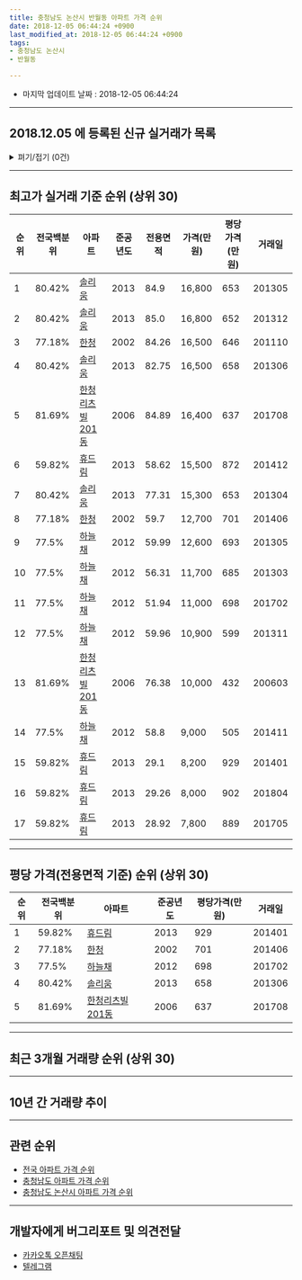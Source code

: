 ```yaml
---
title: 충청남도 논산시 반월동 아파트 가격 순위
date: 2018-12-05 06:44:24 +0900
last_modified_at: 2018-12-05 06:44:24 +0900
tags:
- 충청남도 논산시
- 반월동

---
```


* 마지막 업데이트 날짜 : 2018-12-05 06:44:24

---

## 2018.12.05 에 등록된 신규 실거래가 목록

<details>
<summary>펴기/접기 (0건)</summary>
<div markdown="1">

|아파트|전국백분위|준공년도|전용면적|가격(만원)|평당가격(만원)|거래일|
|---|---|---|---|---|---|---|
|없음|||||||


</div>
</details>

---

## 최고가 실거래 기준 순위 (상위 30)


|순위|전국백분위|아파트|준공년도|전용면적|가격(만원)|평당가격(만원)|거래일|
|---|---|---|---|---|---|---|---|
|1|80.42%|[솔리움](https://search.naver.com/search.naver?query=%EC%B6%A9%EC%B2%AD%EB%82%A8%EB%8F%84+%EB%85%BC%EC%82%B0%EC%8B%9C+%EB%B0%98%EC%9B%94%EB%8F%99+%EC%86%94%EB%A6%AC%EC%9B%80)|2013|84.9|16,800|653|201305|
|2|80.42%|[솔리움](https://search.naver.com/search.naver?query=%EC%B6%A9%EC%B2%AD%EB%82%A8%EB%8F%84+%EB%85%BC%EC%82%B0%EC%8B%9C+%EB%B0%98%EC%9B%94%EB%8F%99+%EC%86%94%EB%A6%AC%EC%9B%80)|2013|85.0|16,800|652|201312|
|3|77.18%|[한청](https://search.naver.com/search.naver?query=%EC%B6%A9%EC%B2%AD%EB%82%A8%EB%8F%84+%EB%85%BC%EC%82%B0%EC%8B%9C+%EB%B0%98%EC%9B%94%EB%8F%99+%ED%95%9C%EC%B2%AD)|2002|84.26|16,500|646|201110|
|4|80.42%|[솔리움](https://search.naver.com/search.naver?query=%EC%B6%A9%EC%B2%AD%EB%82%A8%EB%8F%84+%EB%85%BC%EC%82%B0%EC%8B%9C+%EB%B0%98%EC%9B%94%EB%8F%99+%EC%86%94%EB%A6%AC%EC%9B%80)|2013|82.75|16,500|658|201306|
|5|81.69%|[한청리츠빌201동](https://search.naver.com/search.naver?query=%EC%B6%A9%EC%B2%AD%EB%82%A8%EB%8F%84+%EB%85%BC%EC%82%B0%EC%8B%9C+%EB%B0%98%EC%9B%94%EB%8F%99+%ED%95%9C%EC%B2%AD%EB%A6%AC%EC%B8%A0%EB%B9%8C201%EB%8F%99)|2006|84.89|16,400|637|201708|
|6|59.82%|[휴드림](https://search.naver.com/search.naver?query=%EC%B6%A9%EC%B2%AD%EB%82%A8%EB%8F%84+%EB%85%BC%EC%82%B0%EC%8B%9C+%EB%B0%98%EC%9B%94%EB%8F%99+%ED%9C%B4%EB%93%9C%EB%A6%BC)|2013|58.62|15,500|872|201412|
|7|80.42%|[솔리움](https://search.naver.com/search.naver?query=%EC%B6%A9%EC%B2%AD%EB%82%A8%EB%8F%84+%EB%85%BC%EC%82%B0%EC%8B%9C+%EB%B0%98%EC%9B%94%EB%8F%99+%EC%86%94%EB%A6%AC%EC%9B%80)|2013|77.31|15,300|653|201304|
|8|77.18%|[한청](https://search.naver.com/search.naver?query=%EC%B6%A9%EC%B2%AD%EB%82%A8%EB%8F%84+%EB%85%BC%EC%82%B0%EC%8B%9C+%EB%B0%98%EC%9B%94%EB%8F%99+%ED%95%9C%EC%B2%AD)|2002|59.7|12,700|701|201406|
|9|77.5%|[하늘채](https://search.naver.com/search.naver?query=%EC%B6%A9%EC%B2%AD%EB%82%A8%EB%8F%84+%EB%85%BC%EC%82%B0%EC%8B%9C+%EB%B0%98%EC%9B%94%EB%8F%99+%ED%95%98%EB%8A%98%EC%B1%84)|2012|59.99|12,600|693|201305|
|10|77.5%|[하늘채](https://search.naver.com/search.naver?query=%EC%B6%A9%EC%B2%AD%EB%82%A8%EB%8F%84+%EB%85%BC%EC%82%B0%EC%8B%9C+%EB%B0%98%EC%9B%94%EB%8F%99+%ED%95%98%EB%8A%98%EC%B1%84)|2012|56.31|11,700|685|201303|
|11|77.5%|[하늘채](https://search.naver.com/search.naver?query=%EC%B6%A9%EC%B2%AD%EB%82%A8%EB%8F%84+%EB%85%BC%EC%82%B0%EC%8B%9C+%EB%B0%98%EC%9B%94%EB%8F%99+%ED%95%98%EB%8A%98%EC%B1%84)|2012|51.94|11,000|698|201702|
|12|77.5%|[하늘채](https://search.naver.com/search.naver?query=%EC%B6%A9%EC%B2%AD%EB%82%A8%EB%8F%84+%EB%85%BC%EC%82%B0%EC%8B%9C+%EB%B0%98%EC%9B%94%EB%8F%99+%ED%95%98%EB%8A%98%EC%B1%84)|2012|59.96|10,900|599|201311|
|13|81.69%|[한청리츠빌201동](https://search.naver.com/search.naver?query=%EC%B6%A9%EC%B2%AD%EB%82%A8%EB%8F%84+%EB%85%BC%EC%82%B0%EC%8B%9C+%EB%B0%98%EC%9B%94%EB%8F%99+%ED%95%9C%EC%B2%AD%EB%A6%AC%EC%B8%A0%EB%B9%8C201%EB%8F%99)|2006|76.38|10,000|432|200603|
|14|77.5%|[하늘채](https://search.naver.com/search.naver?query=%EC%B6%A9%EC%B2%AD%EB%82%A8%EB%8F%84+%EB%85%BC%EC%82%B0%EC%8B%9C+%EB%B0%98%EC%9B%94%EB%8F%99+%ED%95%98%EB%8A%98%EC%B1%84)|2012|58.8|9,000|505|201411|
|15|59.82%|[휴드림](https://search.naver.com/search.naver?query=%EC%B6%A9%EC%B2%AD%EB%82%A8%EB%8F%84+%EB%85%BC%EC%82%B0%EC%8B%9C+%EB%B0%98%EC%9B%94%EB%8F%99+%ED%9C%B4%EB%93%9C%EB%A6%BC)|2013|29.1|8,200|929|201401|
|16|59.82%|[휴드림](https://search.naver.com/search.naver?query=%EC%B6%A9%EC%B2%AD%EB%82%A8%EB%8F%84+%EB%85%BC%EC%82%B0%EC%8B%9C+%EB%B0%98%EC%9B%94%EB%8F%99+%ED%9C%B4%EB%93%9C%EB%A6%BC)|2013|29.26|8,000|902|201804|
|17|59.82%|[휴드림](https://search.naver.com/search.naver?query=%EC%B6%A9%EC%B2%AD%EB%82%A8%EB%8F%84+%EB%85%BC%EC%82%B0%EC%8B%9C+%EB%B0%98%EC%9B%94%EB%8F%99+%ED%9C%B4%EB%93%9C%EB%A6%BC)|2013|28.92|7,800|889|201705|


---

## 평당 가격(전용면적 기준) 순위 (상위 30)


|순위|전국백분위|아파트|준공년도|평당가격(만원)|거래일|
|---|---|---|---|---|---|
|1|59.82%|[휴드림](https://search.naver.com/search.naver?query=%EC%B6%A9%EC%B2%AD%EB%82%A8%EB%8F%84+%EB%85%BC%EC%82%B0%EC%8B%9C+%EB%B0%98%EC%9B%94%EB%8F%99+%ED%9C%B4%EB%93%9C%EB%A6%BC)|2013|929|201401|
|2|77.18%|[한청](https://search.naver.com/search.naver?query=%EC%B6%A9%EC%B2%AD%EB%82%A8%EB%8F%84+%EB%85%BC%EC%82%B0%EC%8B%9C+%EB%B0%98%EC%9B%94%EB%8F%99+%ED%95%9C%EC%B2%AD)|2002|701|201406|
|3|77.5%|[하늘채](https://search.naver.com/search.naver?query=%EC%B6%A9%EC%B2%AD%EB%82%A8%EB%8F%84+%EB%85%BC%EC%82%B0%EC%8B%9C+%EB%B0%98%EC%9B%94%EB%8F%99+%ED%95%98%EB%8A%98%EC%B1%84)|2012|698|201702|
|4|80.42%|[솔리움](https://search.naver.com/search.naver?query=%EC%B6%A9%EC%B2%AD%EB%82%A8%EB%8F%84+%EB%85%BC%EC%82%B0%EC%8B%9C+%EB%B0%98%EC%9B%94%EB%8F%99+%EC%86%94%EB%A6%AC%EC%9B%80)|2013|658|201306|
|5|81.69%|[한청리츠빌201동](https://search.naver.com/search.naver?query=%EC%B6%A9%EC%B2%AD%EB%82%A8%EB%8F%84+%EB%85%BC%EC%82%B0%EC%8B%9C+%EB%B0%98%EC%9B%94%EB%8F%99+%ED%95%9C%EC%B2%AD%EB%A6%AC%EC%B8%A0%EB%B9%8C201%EB%8F%99)|2006|637|201708|


---

## 최근 3개월 거래량 순위 (상위 30)


<div style="width:100%;">
    <canvas id="deal_count_ranking" height="250"></canvas>
</div>


<script>
new Chart(document.getElementById("deal_count_ranking"), {
    type: 'horizontalBar',
    data: {
        labels: ['한청'],
        datasets: [{
            label: '실거래 수',
            data: [2],
            borderColor: "rgba(255, 0, 128, 1)",
            backgroundColor: "rgba(255, 0, 128, 0.5)",
            fill: false,
        }]
    },
    options: {
        responsive: true,
        title: {
            display: true,
            text: '최근 3개월 거래량 순위'
        },
        tooltips: {
            mode: 'index',
            intersect: false,
            callbacks: {
                title: function(tooltipItems, data) {
                    return "실거래 수:";
                },
                label: function(tooltipItem, data) {
                    return data.labels[tooltipItem.index] + ": " + tooltipItem.xLabel;
                }
            }
        },
        hover: {
            mode: 'nearest',
            intersect: true
        },
        scales: {
            xAxes: [{
                display: true,
                scaleLabel: {
                    display: true,
                    labelString: '실거래 수'
                },
                ticks: {
                    suggestedMin: 0,
                }
            }],
            yAxes: [{
                display: true,
                ticks: {
                    autoSkip: false,
                    callback: function(value, index, values) {
                        if (value.length > 15)
                            return value.substr(0, 13) + "...";
                        else
                            return value;
                    }
                },
                scaleLabel: {
                    display: false,
                }
            }]
        }
    }
});

</script>


---

## 10년 간 거래량 추이


<div style="width:100%;">
    <canvas id="deal_progress" height="250"></canvas>
</div>

<script>
new Chart(document.getElementById("deal_progress"), {
    type: 'line',
    data: {
        labels: ['200812','200901','200902','200903','200904','200905','200906','200907','200908','200909','200910','200911','200912','201001','201002','201003','201004','201005','201006','201007','201008','201009','201010','201011','201012','201101','201102','201103','201104','201105','201106','201107','201108','201109','201110','201111','201112','201201','201202','201203','201204','201205','201206','201207','201208','201209','201210','201211','201212','201301','201302','201303','201304','201305','201306','201307','201308','201309','201310','201311','201312','201401','201402','201403','201404','201405','201406','201407','201408','201409','201410','201411','201412','201501','201502','201503','201504','201505','201506','201507','201508','201509','201510','201511','201512','201601','201602','201603','201604','201605','201606','201607','201608','201609','201610','201611','201612','201701','201702','201703','201704','201705','201706','201707','201708','201709','201710','201711','201712','201801','201802','201803','201804','201805','201806','201807','201808','201809','201810','201811','201812'],
        datasets: [{
            label: '실거래 수',
            pointRadius: 1,
            data: [1, 0, 1, 0, 3, 0, 0, 0, 0, 2, 0, 0, 2, 1, 0, 4, 0, 0, 0, 3, 0, 0, 1, 1, 0, 2, 2, 1, 1, 1, 1, 0, 0, 0, 2, 0, 2, 0, 1, 0, 0, 0, 0, 0, 1, 0, 0, 0, 0, 4, 0, 2, 3, 2, 4, 0, 4, 1, 2, 4, 1, 7, 5, 2, 3, 8, 2, 3, 0, 1, 1, 3, 2, 2, 0, 3, 1, 0, 1, 3, 1, 2, 1, 0, 2, 3, 2, 1, 2, 1, 2, 0, 0, 0, 1, 1, 2, 2, 3, 1, 1, 10, 8, 4, 5, 0, 1, 1, 1, 0, 2, 1, 3, 2, 0, 0, 2, 1, 2, 0, 0],
            borderColor: "rgba(255, 201, 14, 1)",
            backgroundColor: "rgba(255, 201, 14, 0.5)",
            fill: true,
        }]
    },
    options: {
        responsive: true,
        title: {
            display: true,
            text: '10년간 거래량 추이'
        },
        tooltips: {
            mode: 'index',
            intersect: false,
        },
        hover: {
            mode: 'nearest',
            intersect: true
        },
        scales: {
            xAxes: [{
                display: true,
                scaleLabel: {
                    display: true,
                    labelString: '년/월'
                }
            }],
            yAxes: [{
                display: true,
                ticks: {
                    suggestedMin: 0,
                },
                scaleLabel: {
                    display: true,
                    labelString: '실거래 수'
                }
            }]
        }
    }
});

</script>


---

## 관련 순위

- [전국 아파트 가격 순위](https://inasie.github.io/apt-ranking/전국)
- [충청남도 아파트 가격 순위](https://inasie.github.io/apt-ranking/충청남도)
- [충청남도 논산시 아파트 가격 순위](https://inasie.github.io/apt-ranking/충청남도-논산시)


---

## 개발자에게 버그리포트 및 의견전달

- [카카오톡 오픈채팅](https://open.kakao.com/o/gLJUAP4)
- [텔레그램](https://t.me/inasie)

